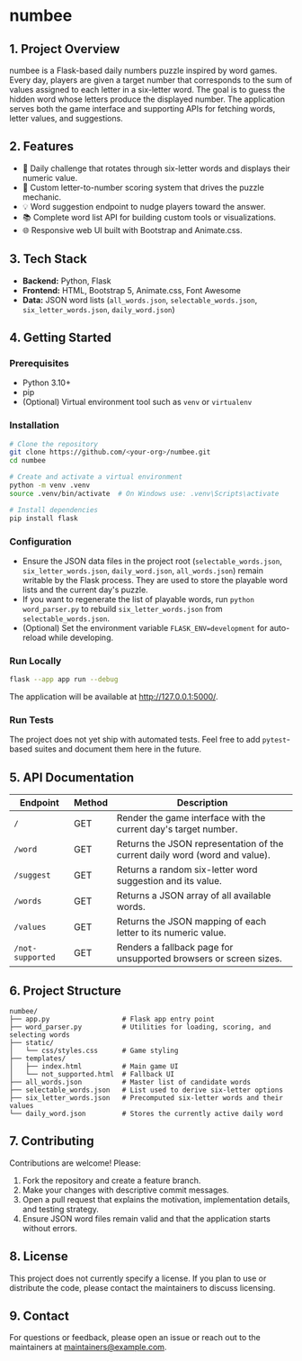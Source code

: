 # numbee

## 1. Project Overview
numbee is a Flask-based daily numbers puzzle inspired by word games. Every day, players are given a target number that corresponds to the sum of values assigned to each letter in a six-letter word. The goal is to guess the hidden word whose letters produce the displayed number. The application serves both the game interface and supporting APIs for fetching words, letter values, and suggestions.

## 2. Features
- 🎯 Daily challenge that rotates through six-letter words and displays their numeric value.
- 🔢 Custom letter-to-number scoring system that drives the puzzle mechanic.
- 💡 Word suggestion endpoint to nudge players toward the answer.
- 📚 Complete word list API for building custom tools or visualizations.
- 🌐 Responsive web UI built with Bootstrap and Animate.css.

## 3. Tech Stack
- **Backend:** Python, Flask
- **Frontend:** HTML, Bootstrap 5, Animate.css, Font Awesome
- **Data:** JSON word lists (`all_words.json`, `selectable_words.json`, `six_letter_words.json`, `daily_word.json`)

## 4. Getting Started

### Prerequisites
- Python 3.10+
- pip
- (Optional) Virtual environment tool such as `venv` or `virtualenv`

### Installation
```bash
# Clone the repository
git clone https://github.com/<your-org>/numbee.git
cd numbee

# Create and activate a virtual environment
python -m venv .venv
source .venv/bin/activate  # On Windows use: .venv\Scripts\activate

# Install dependencies
pip install flask
```

### Configuration
- Ensure the JSON data files in the project root (`selectable_words.json`, `six_letter_words.json`, `daily_word.json`, `all_words.json`) remain writable by the Flask process. They are used to store the playable word lists and the current day's puzzle.
- If you want to regenerate the list of playable words, run `python word_parser.py` to rebuild `six_letter_words.json` from `selectable_words.json`.
- (Optional) Set the environment variable `FLASK_ENV=development` for auto-reload while developing.

### Run Locally
```bash
flask --app app run --debug
```
The application will be available at http://127.0.0.1:5000/.

### Run Tests
The project does not yet ship with automated tests. Feel free to add `pytest`-based suites and document them here in the future.

## 5. API Documentation
| Endpoint | Method | Description |
| --- | --- | --- |
| `/` | GET | Render the game interface with the current day's target number. |
| `/word` | GET | Returns the JSON representation of the current daily word (word and value). |
| `/suggest` | GET | Returns a random six-letter word suggestion and its value. |
| `/words` | GET | Returns a JSON array of all available words. |
| `/values` | GET | Returns the JSON mapping of each letter to its numeric value. |
| `/not-supported` | GET | Renders a fallback page for unsupported browsers or screen sizes. |

## 6. Project Structure
```
numbee/
├── app.py                  # Flask app entry point
├── word_parser.py          # Utilities for loading, scoring, and selecting words
├── static/
│   └── css/styles.css      # Game styling
├── templates/
│   ├── index.html          # Main game UI
│   └── not_supported.html  # Fallback UI
├── all_words.json          # Master list of candidate words
├── selectable_words.json   # List used to derive six-letter options
├── six_letter_words.json   # Precomputed six-letter words and their values
└── daily_word.json         # Stores the currently active daily word
```

## 7. Contributing
Contributions are welcome! Please:
1. Fork the repository and create a feature branch.
2. Make your changes with descriptive commit messages.
3. Open a pull request that explains the motivation, implementation details, and testing strategy.
4. Ensure JSON word files remain valid and that the application starts without errors.

## 8. License
This project does not currently specify a license. If you plan to use or distribute the code, please contact the maintainers to discuss licensing.

## 9. Contact
For questions or feedback, please open an issue or reach out to the maintainers at [maintainers@example.com](mailto:maintainers@example.com).

